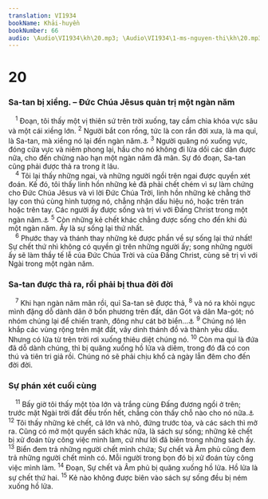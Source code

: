 ```yaml
---
translation: VI1934
bookName: Khải-huyền 
bookNumber: 66
audio: \Audio\VI1934\kh\20.mp3; \Audio\VI1934\1-ms-nguyen-thi\kh\20.mp3; \Audio\VI1934\2-ms-david-dong\kh\20.mp3
---
```


<div class="title"><h1>20</h1><h3>Sa-tan bị xiềng. – Đức Chúa Jêsus quản trị một ngàn năm</h3></div>
<span class="verse kh_20_1"> <sup>1</sup> Đoạn, tôi thấy một vị thiên sứ trên trời xuống, tay cầm chìa khóa vực sâu và một cái xiềng lớn. </span>
<span class="verse kh_20_2"><sup>2</sup> Người bắt con rồng, tức là con rắn đời xưa, là ma quỉ, là Sa-tan, mà xiềng nó lại đến ngàn năm.<a data-toggle="tooltip" data-placement="bottom" title="Sa 3:1">⚓</a></span>
<span class="verse kh_20_3"><sup>3</sup> Người quăng nó xuống vực, đóng cửa vực và niêm phong lại, hầu cho nó không đi lừa dối các dân được nữa, cho đến chừng nào hạn một ngàn năm đã mãn. Sự đó đoạn, Sa-tan cũng phải được thả ra trong ít lâu. <br/></span>
<span class="verse kh_20_4"> <sup>4</sup> Tôi lại thấy những ngai, và những người ngồi trên ngai được quyền xét đoán. Kế đó, tôi thấy linh hồn những kẻ đã phải chết chém vì sự làm chứng cho Đức Chúa Jêsus và vì lời Đức Chúa Trời, linh hồn những kẻ chẳng thờ lạy con thú cùng hình tượng nó, chẳng nhận dấu hiệu nó, hoặc trên trán hoặc trên tay. Các người ấy được sống và trị vì với Đấng Christ trong một ngàn năm.<a data-toggle="tooltip" data-placement="bottom" title="Da 7:9,22">⚓</a></span>
<span class="verse kh_20_5"><sup>5</sup> Còn những kẻ chết khác chẳng được sống cho đến khi đủ một ngàn năm. Ấy là sự sống lại thứ nhất. <br/></span>
<span class="verse kh_20_6"> <sup>6</sup> Phước thay và thánh thay những kẻ được phần về sự sống lại thứ nhất! Sự chết thứ nhì không có quyền gì trên những người ấy; song những người ấy sẽ làm thầy tế lễ của Đức Chúa Trời và của Đấng Christ, cùng sẽ trị vì với Ngài trong một ngàn năm. <br/></span>
<div class="title"><h3>Sa-tan được thả ra, rồi phải bị thua đời đời</h3></div>
<span class="verse kh_20_7"> <sup>7</sup> Khi hạn ngàn năm mãn rồi, quỉ Sa-tan sẽ được thả, </span>
<span class="verse kh_20_8"><sup>8</sup> và nó ra khỏi ngục mình đặng dỗ dành dân ở bốn phương trên đất, dân Gót và dân Ma-gót; nó nhóm chúng lại để chiến tranh, đông như cát bờ biển…<a data-toggle="tooltip" data-placement="bottom" title="Exe 7:2; 38:2,9,15">⚓</a></span>
<span class="verse kh_20_9"><sup>9</sup> Chúng nó lên khắp các vùng rộng trên mặt đất, vây dinh thánh đồ và thành yêu dấu. Nhưng có lửa từ trên trời rơi xuống thiêu diệt chúng nó. </span>
<span class="verse kh_20_10"><sup>10</sup> Còn ma quỉ là đứa đã dỗ dành chúng, thì bị quăng xuống hồ lửa và diêm, trong đó đã có con thú và tiên tri giả rồi. Chúng nó sẽ phải chịu khổ cả ngày lẫn đêm cho đến đời đời. <br/></span>
<div class="title"><h3>Sự phán xét cuối cùng</h3></div>
<span class="verse kh_20_11"> <sup>11</sup> Bấy giờ tôi thấy một tòa lớn và trắng cùng Đấng đương ngồi ở trên; trước mặt Ngài trời đất đều trốn hết, chẳng còn thấy chỗ nào cho nó nữa.<a data-toggle="tooltip" data-placement="bottom" title="Da 7:9-10">⚓</a></span>
<span class="verse kh_20_12"><sup>12</sup> Tôi thấy những kẻ chết, cả lớn và nhỏ, đứng trước tòa, và các sách thì mở ra. Cũng có mở một quyển sách khác nữa, là sách sự sống; những kẻ chết bị xử đoán tùy công việc mình làm, cứ như lời đã biên trong những sách ấy. </span>
<span class="verse kh_20_13"><sup>13</sup> Biển đem trả những người chết mình chứa; Sự chết và Âm phủ cũng đem trả những người chết mình có. Mỗi người trong bọn đó bị xử đoán tùy công việc mình làm. </span>
<span class="verse kh_20_14"><sup>14</sup> Đoạn, Sự chết và Âm phủ bị quăng xuống hồ lửa. Hồ lửa là sự chết thứ hai. </span>
<span class="verse kh_20_15"><sup>15</sup> Kẻ nào không được biên vào sách sự sống đều bị ném xuống hồ lửa. <br/></span>
